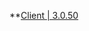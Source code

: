 **[Client | 3.0.50](https://autopatchhkbeta.yuanshen.com/client_app/download/beta_pc/20220822212748_TYcR3odvr4a4WKUn/GenshinImpact_3.0.50_beta.zip)
